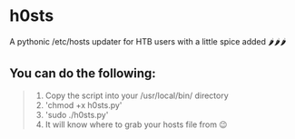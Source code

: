 # h0sts
A pythonic /etc/hosts updater for HTB users with a little spice added 🌶️🌶️🌶️


## You can do the following:
> 1. Copy the script into your /usr/local/bin/ directory
> 2. 'chmod +x h0sts.py'
> 3. 'sudo ./h0sts.py'
> 4. It will know where to grab your hosts file from 😉
 
